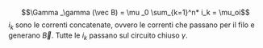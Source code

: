 $$\Gamma _\gamma (\vec B) = \mu _0 \sum_{k=1}^n* i_k = \mu_oi$$
$i_k$ sono le correnti concatenate, ovvero le correnti che passano per il filo e generano $\vec B$.
Tutte le $i_k$ passano sul circuito chiuso $\gamma$.